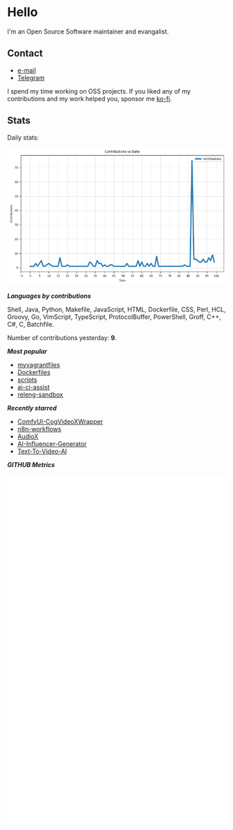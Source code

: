 
# Hello

I'm an Open Source Software maintainer and evangalist.

## Contact

- [e-mail](mailto:askb23@gmail.com)
- [Telegram]()

I spend my time working on OSS projects. If you liked any of
my contributions and my work helped you, sponsor me [ko-fi](https://ko-fi.com/askb23).

## Stats

Daily stats:

![contributions graph](graph.png)

***Languages by contributions***

Shell, Java, Python, Makefile, JavaScript, HTML, Dockerfile, CSS, Perl, HCL, Groovy, Go, VimScript, TypeScript, ProtocolBuffer, PowerShell, Groff, C++, C#, C, Batchfile.

Number of contributions yesterday: **9**.

***Most popular***

- [myvagrantfiles](https://github.com/askb/myvagrantfiles)
- [Dockerfiles](https://github.com/askb/Dockerfiles)
- [scripts](https://github.com/askb/scripts)
- [ai-ci-assist](https://github.com/askb/ai-ci-assist)
- [releng-sandbox](https://github.com/opendaylight/releng-sandbox)

***Recently starred***

- [ComfyUI-CogVideoXWrapper](https://github.com/kijai/ComfyUI-CogVideoXWrapper)
- [n8n-workflows](https://github.com/hanson-cheng/n8n-workflows)
- [AudioX](https://github.com/ZeyueT/AudioX)
- [AI-Influencer-Generator](https://github.com/SamurAIGPT/AI-Influencer-Generator)
- [Text-To-Video-AI](https://github.com/SamurAIGPT/Text-To-Video-AI)

***GITHUB Metrics***

![Metrics](https://github.com/askb/askb/blob/main/github-metrics.svg)


